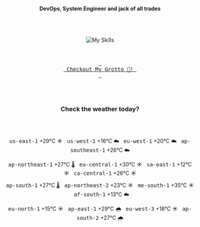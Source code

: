 <h4 align="center">DevOps, System Engineer and jack of all trades</h4>

<div align="center">
  <br/><br/>

![My Skills](https://go-skill-icons.vercel.app/api/icons?i=prometheus,grafana,amazonwebservices,azure,typescript,golang,docker,kubernetes,argocd,rust&perline=5&theme=light)

<br/>

[<kbd> <br> Checkout My Grotto 🍵! <br> </kbd>](https://sathirak.me/)
  
</div>

<br/>
<br/>

<h3 align="center">Check the weather today?</h3>
<!-- start-daily-update -->
<div align="center">
  <!-- Updated on Sun Aug 10 02:05:10 UTC 2025 --><br><br>

  <kbd>us-east-1</kbd> +29°C ☀️ &nbsp; 
  <kbd>us-west-1</kbd> +16°C ☁️ &nbsp; 
  <kbd>eu-west-1</kbd> +20°C ☁️ &nbsp; 
  <kbd>ap-southeast-1</kbd> +26°C ☁️ <br>

  <kbd>ap-northeast-1</kbd> +27°C 🌡️ &nbsp; 
  <kbd>eu-central-1</kbd> +30°C ☀️ &nbsp; 
  <kbd>sa-east-1</kbd> +12°C ☀️ &nbsp; 
  <kbd>ca-central-1</kbd> +26°C ☀️ <br>

  <kbd>ap-south-1</kbd> +27°C 🌡️ &nbsp; 
  <kbd>ap-northeast-2</kbd> +23°C ☀️ &nbsp; 
  <kbd>me-south-1</kbd> +35°C ☀️ &nbsp; 
  <kbd>af-south-1</kbd> +13°C ☁️ <br>

  <kbd>eu-north-1</kbd> +15°C ☀️ &nbsp; 
  <kbd>ap-east-1</kbd> +29°C 🌧️ &nbsp; 
  <kbd>eu-west-3</kbd> +18°C ☀️ &nbsp; 
  <kbd>ap-south-2</kbd> +27°C 🌧️
</div>
<!-- end-daily-update -->
